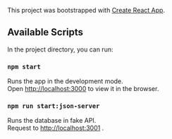This project was bootstrapped with [Create React App](https://github.com/facebook/create-react-app).

## Available Scripts

In the project directory, you can run:

### `npm start`

Runs the app in the development mode.<br />
Open [http://localhost:3000](http://localhost:3000) to view it in the browser.


### `npm run start:json-server`

Runs the database in fake API.<br />
Request to [http://localhost:3001](http://localhost:3001) .



